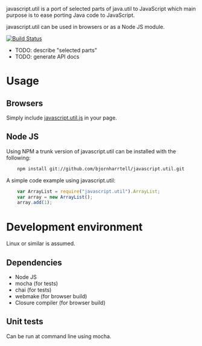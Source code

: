 javascript.util is a port of selected parts of java.util to JavaScript which
main purpose is to ease porting Java code to JavaScript.

javascript.util can be used in browsers or as a Node JS module.

[![Build Status](https://travis-ci.org/bjornharrtell/javascript.util.svg)](https://travis-ci.org/bjornharrtell/javascript.util)

* TODO: describe "selected parts"
* TODO: generate API docs

Usage
=====

Browsers
--------

Simply include [javascript.util.js](https://github.com/bjornharrtell/javascript.util/releases/download/v0.11.0/javascript.util.js) in your page.

Node JS
-------

Using NPM a trunk version of javascript.util can be installed with the following:

```bash
    npm install git://github.com/bjornharrtell/javascript.util.git
```

A simple code example using javascript.util:

```javascript
	var ArrayList = require("javascript.util").ArrayList;
	var array = new ArrayList();
	array.add(1);
```

Development environment
=======================

Linux or similar is assumed.

Dependencies
------------

* Node JS
* mocha (for tests)
* chai (for tests)
* webmake (for browser build)
* Closure compiler (for browser build)

Unit tests
----------

Can be run at command line using mocha.
